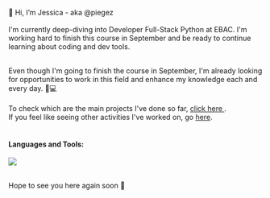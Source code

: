 👋 Hi, I’m Jessica - aka @piegez <br><br> 
I'm currently deep-diving into Developer Full-Stack Python at EBAC. I'm working hard to finish this course in September and be ready to continue learning about coding and dev tools.<br><br>

Even though I'm going to finish the course in September, I'm already looking for opportunities to work in this field and enhance my knowledge each and every day. 📖💻<br> <br>
To check which are the main projects I've done so far, <a href="https://github.com/stars/piegez/lists/main-projects"> click here </a>. <br>
If you feel like seeing other activities I've worked on, go <a href="https://github.com/stars/piegez/lists/primeiros-testes">here</a>.<br><br>

<h4 align="left">Languages and Tools:</h4>
<a href="https://skillicons.dev">
    <img src="https://skillicons.dev/icons?i=git,css,js,jquery,nodejs,typescript,vercel,vscode,vue" />
  </a>
</p>
<br>
Hope to see you here again soon 🤝

<!---
piegez/piegez is a ✨ special ✨ repository because its `README.md` (this file) appears on your GitHub profile.
You can click the Preview link to take a look at your changes.
--->
